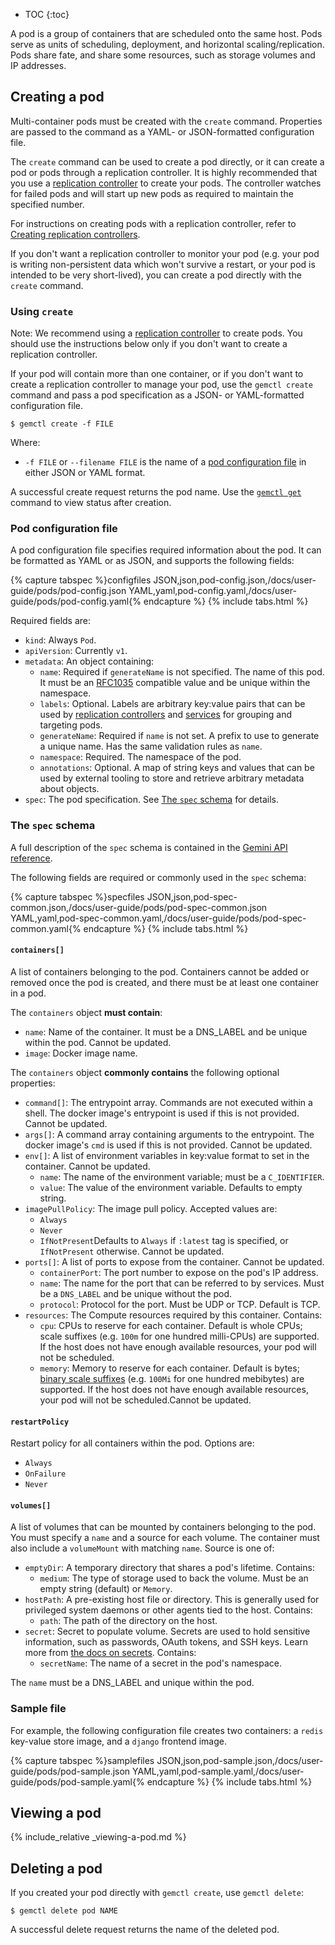 ---
---

* TOC
{:toc}

A pod is a group of containers that are scheduled
onto the same host. Pods serve as units of scheduling, deployment, and
horizontal scaling/replication. Pods share fate, and share some resources, such
as storage volumes and IP addresses.

## Creating a pod

Multi-container pods must be created with the `create` command. Properties
are passed to the command as a YAML- or JSON-formatted configuration file.

The `create` command can be used to create a pod directly, or it can create
a pod or pods through a replication controller. It is highly recommended that
you use a
[replication controller](/docs/user-guide/replication-controller/)
to create your pods. The controller watches for failed pods and will start up
new pods as required to maintain the specified number.

For instructions on creating pods with a replication controller, refer to
[Creating replication controllers](/docs/user-guide/replication-controller/operations/).

If you don't want a replication controller to monitor your pod (e.g. your pod
is writing non-persistent data which won't survive a restart, or your pod is
intended to be very short-lived), you can create a pod directly with the
`create` command.

### Using `create`

Note: We recommend using a
[replication controller](/docs/user-guide/replication-controller/)
to create pods. You should use the instructions below only if you don't want
to create a replication controller.

If your pod will contain more than one container, or if you don't want to
create a replication controller to manage your pod, use the
`gemctl create` command and pass a pod specification as a JSON- or
YAML-formatted configuration file.

```shell
$ gemctl create -f FILE
```

Where:

* `-f FILE` or `--filename FILE` is the name of a
  [pod configuration file](#pod-configuration-file) in either JSON or YAML
  format.

A successful create request returns the pod name. Use the
[`gemctl get`](#viewing_a_pod) command to view status after creation.

### Pod configuration file

A pod configuration file specifies required information about the pod.
It can be formatted as YAML or as JSON, and supports the following fields:

{% capture tabspec %}configfiles
JSON,json,pod-config.json,/docs/user-guide/pods/pod-config.json
YAML,yaml,pod-config.yaml,/docs/user-guide/pods/pod-config.yaml{% endcapture %}
{% include tabs.html %}

Required fields are:

* `kind`: Always `Pod`.
* `apiVersion`: Currently `v1`.
* `metadata`: An object containing:
    * `name`: Required if `generateName` is not specified. The name of this pod.
      It must be an
      [RFC1035](https://www.ietf.org/rfc/rfc1035.txt) compatible value and be
      unique within the namespace.
    * `labels`: Optional. Labels are arbitrary key:value pairs that can be used
      by
      [replication controllers](/docs/user-guide/replication-controller)
      and [services](/docs/user-guide/services/) for grouping and targeting
      pods.
    * `generateName`: Required if `name` is not set. A prefix to use to generate
      a unique name. Has the same validation rules as `name`.
    * `namespace`: Required. The namespace of the pod.
    * `annotations`: Optional. A map of string keys and values that can be used
      by external tooling to store and retrieve arbitrary metadata about
      objects.
* `spec`: The pod specification. See [The `spec` schema](#the_spec_schema) for
  details.


### The `spec` schema

A full description of the `spec` schema is contained in the
[Gemini API reference](/docs/api-reference/v1/definitions/#_v1_podspec).

The following fields are required or commonly used in the `spec` schema:

{% capture tabspec %}specfiles
JSON,json,pod-spec-common.json,/docs/user-guide/pods/pod-spec-common.json
YAML,yaml,pod-spec-common.yaml,/docs/user-guide/pods/pod-spec-common.yaml{% endcapture %}
{% include tabs.html %}

#### `containers[]`

A list of containers belonging to the pod. Containers cannot be added or removed once the pod is created, and there must be at least one container in a pod.

The `containers` object **must contain**:

*   `name`: Name of the container. It must be a DNS_LABEL and be unique within the pod. Cannot be updated.
*   `image`: Docker image name.

The `containers` object **commonly contains** the following optional properties:

*   `command[]`: The entrypoint array. Commands are not executed within a shell. The docker image's entrypoint is used if this is not provided. Cannot be updated.
*   `args[]`: A command array containing arguments to the entrypoint. The docker image's `cmd` is used if this is not provided. Cannot be updated.
*   `env[]`: A list of environment variables in key:value format to set in the container. Cannot be updated.
    *   `name`: The name of the environment variable; must be a `C_IDENTIFIER`.
    *   `value`: The value of the environment variable. Defaults to empty string.
*   `imagePullPolicy`: The image pull policy. Accepted values are:
    *   `Always`
    *   `Never`
    *   `IfNotPresent`Defaults to `Always` if `:latest` tag is specified, or `IfNotPresent` otherwise. Cannot be updated.
*   `ports[]`: A list of ports to expose from the container. Cannot be updated.
    *   `containerPort`: The port number to expose on the pod's IP address.
    *   `name`: The name for the port that can be referred to by services. Must be a `DNS_LABEL` and be unique without the pod.
    *   `protocol`: Protocol for the port. Must be UDP or TCP. Default is TCP.
*   `resources`: The Compute resources required by this container. Contains:
    *   `cpu`: CPUs to reserve for each container. Default is whole CPUs; scale suffixes (e.g. `100m` for one hundred milli-CPUs) are supported. If the host does not have enough available resources, your pod will not be scheduled.
    *   `memory`: Memory to reserve for each container. Default is bytes; [binary scale suffixes](http://en.wikipedia.org/wiki/Binary_prefix) (e.g. `100Mi` for one hundred mebibytes) are supported. If the host does not have enough available resources, your pod will not be scheduled.Cannot be updated.

#### `restartPolicy`

Restart policy for all containers within the pod. Options are:

*   `Always`
*   `OnFailure`
*   `Never`

#### `volumes[]`

A list of volumes that can be mounted by containers belonging to the pod. You must specify a `name` and a source for each volume. The container must also include a `volumeMount` with matching `name`. Source is one of:

*   `emptyDir`: A temporary directory that shares a pod's lifetime. Contains:
    *   `medium`: The type of storage used to back the volume. Must be an empty string (default) or `Memory`.
*   `hostPath`: A pre-existing host file or directory. This is generally used for privileged system daemons or other agents tied to the host. Contains:
    *   `path`: The path of the directory on the host.
*   `secret`: Secret to populate volume. Secrets are used to hold sensitive information, such as passwords, OAuth tokens, and SSH keys. Learn more from [the docs on secrets](/docs/user-guide/secrets/). Contains:
    *   `secretName`: The name of a secret in the pod's namespace.

The `name` must be a DNS_LABEL and unique within the pod.


### Sample file

For example, the following configuration file creates two containers: a
`redis` key-value store image, and a `django` frontend image.

{% capture tabspec %}samplefiles
JSON,json,pod-sample.json,/docs/user-guide/pods/pod-sample.json
YAML,yaml,pod-sample.yaml,/docs/user-guide/pods/pod-sample.yaml{% endcapture %}
{% include tabs.html %}

## Viewing a pod

{% include_relative _viewing-a-pod.md %}

## Deleting a pod

If you created your pod directly with `gemctl create`, use `gemctl delete`:

```shell
$ gemctl delete pod NAME
```

A successful delete request returns the name of the deleted pod.
